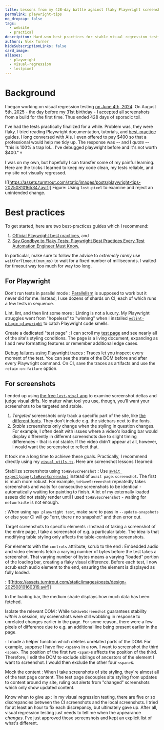 ```yaml
---
title: Lessons from my 428-day battle against flaky Playwright screenshots
permalink: playwright-tips
no_dropcap: false
tags:
  - website
  - practical
description: Hard-won best practices for stable visual regression testing and targeted screenshots.
authors: Alex Turner
hideSubscriptionLinks: false
card_image: 
aliases:
  - playwright
  - visual-regression
  - lostpixel
---
```

# Background

I began working on visual regression testing [on June 4th, 2024](https://github.com/alexander-turner/TurnTrout.com/commit/450764dede34619d6d0c9fb82be80fb2be4fd388). On August 5th, 2025 - the day before my 31st birthday - I accepted all screenshots from a build for the first time. Thus ended 428 days of sporadic toil.

I've had the tests practically finalized for a while. Problem was, they were <span class="corrupted">flaky</span>. I tried reading Playwright documentation, tutorials, and [best-practice](https://playwright.dev/docs/best-practices) guides. I long conversed with AIs. I even offered to pay \$400 so that a professional would help me tidy up. The response was -- and I _quote_ -- "this is 100% a trap lol... I've debugged playwright before and it's not worth \$400." 💀

I was on my own, but hopefully I can transfer some of my painful learning. Here are the tricks I learned to keep my code clean, my tests reliable, and my site not visually regressed.

![[https://assets.turntrout.com/static/images/posts/playwright-tips-20250810165347.avif]]
Figure: Using `lost-pixel` to examine and reject an unintended change.

# Best practices

To get started, here are two best-practices guides which I recommend:
1. [Official Playwright best practices](https://playwright.dev/docs/best-practices), and
2. [Say Goodbye to Flaky Tests: Playwright Best Practices Every Test Automation Engineer Must Know.](https://medium.com/@samuel.sperling/say-goodbye-to-flaky-tests-playwright-best-practices-every-test-automation-engineer-must-know-9dfeb9bb5017)

In particular, make sure to follow the advice to _extremely rarely_ use `waitForTimeout(num_ms)` to wait for a fixed number of milliseconds. I waited for timeout way too much for way too long.

## For Playwright

Don't run tests in parallel mode
: [Parallelism](https://playwright.dev/docs/test-parallel) is supposed to work but it never did for me. Instead, I use dozens of shards on CI, each of which runs a few tests in sequence.

Lint, lint, and then lint some more
: Linting is not a luxury. My Playwright struggles went from "hopeless" to "winning" when I installed [`eslint-plugin-playwright`](https://github.com/playwright-community/eslint-plugin-playwright) to catch Playwright code smells.

Create a dedicated "test page"
: I can scroll my [test page](/test-page) and see nearly all of the site's styling conditions. The page is a living document, expanding as I add new formatting features or remember additional edge cases.

[Debug failures using Playwright traces](https://playwright.dev/docs/trace-viewer)
: Traces let you inspect every moment of the test. You can see the state of the DOM before and after every Playwright command. On CI, save the traces as artifacts and use the `retain-on-failure` option.

## For screenshots

I ended up using [the free `lost-pixel` app](lost-pixel.com) to examine screenshot deltas and judge visual diffs. No matter what tool you use, though, you'll want your screenshots to be targeted and stable.

1. _Targeted_ screenshots only track a specific part of the site, like [the different fonts](/test-page#formatting). They don't include e.g. the sidebars next to the fonts.
2. _Stable_ screenshots only change when the styling in question changes. For example, I often dealt with issues where a video's loading bar would display differently in different screenshots due to slight timing differences - that is not stable. If the video didn't appear at all, however, I would want the screenshot to reflect that.

It took me a long time to achieve these goals. Practically, I recommend directly using my [`visual_utils.ts`](https://github.com/alexander-turner/TurnTrout.com/blob/main/quartz/components/tests/visual_utils.ts). Here are screenshot lessons I learned:

Stabilize screenshots using `toHaveScreenshot`
: Use [`await expect(page).toHaveScreenshot`](https://playwright.dev/docs/test-snapshots) instead of `await page.screenshot`. The first is much more robust. For example, `toHaveScreenshot` repeatedly takes screenshots and waits for consecutive screenshots to be identical - automatically waiting for painting to finish. A lot of my externally loaded assets did not stably render until I used `toHaveScreenshot` - waiting for `networkidle` is not enough.

: When using `npx playwright test`, make sure to pass in `--update-snapshots` or else your CI will go "errr, there r no snapshot" and then error out.

Target screenshots to specific elements
: Instead of taking a screenshot of the entire page, I take a screenshot of e.g. a particular table. The idea is that modifying table styling only affects the table-containing screenshots.

For elements with the `controls` attribute, scrub to the end
: Embedded audio and video elements fetch a varying number of bytes before the test takes a screenshot. That varying number of bytes means a varying "loaded" portion of the loading bar, creating a flaky visual difference. Before each test, I now scrub each audio element to the end, ensuring the element is displayed as fully loaded.

: ![[https://assets.turntrout.com/static/images/posts/design-20250810160319.avif]] <figcaption>In the loading bar, the medium shade displays how much data has been fetched.</figcaption>

Isolate the relevant DOM
: While `toHaveScreenshot` guarantees stability _within_ a session, my screenshots were still wobbling in response to unrelated changes earlier in the page. For some reason, there were a few pixels of difference due to e.g. an additional line being present earlier in the page.

: I made a helper function which deletes unrelated parts of the DOM. For example, suppose I have five `<span>`s in a row. I want to screenshot the third `<span>`. The position of the first two `<span>`s affects the position of the third. Therefore, I edit the DOM to exclude siblings of ancestors of the element I want to screenshot. I would then exclude the other four `<span>`s.

Mock the content
: When I take screenshots of site styling, they're almost all of the test page content. The test page decouples site styling from updates to content around my site, ruling out alerts from "changed" screenshots which only show updated content.

Know when to give up
: In my visual regression testing, there are five or so discrepancies between the CI screenshots and the local screenshots. I tried for at least an hour to fix each discrepancy, but ultimately gave up. After all, visual regression testing just needs to tell me when the appearance _changes_. I've just approved those screenshots and kept an explicit list of what's different.
